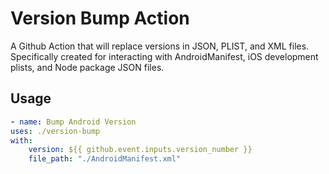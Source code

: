 # Version Bump Action

A Github Action that will replace versions in JSON, PLIST, and XML files. Specifically created for interacting with AndroidManifest, iOS development plists, and Node package JSON files.

## Usage

```yml
- name: Bump Android Version
uses: ./version-bump
with:
    version: ${{ github.event.inputs.version_number }}
    file_path: "./AndroidManifest.xml"
```

